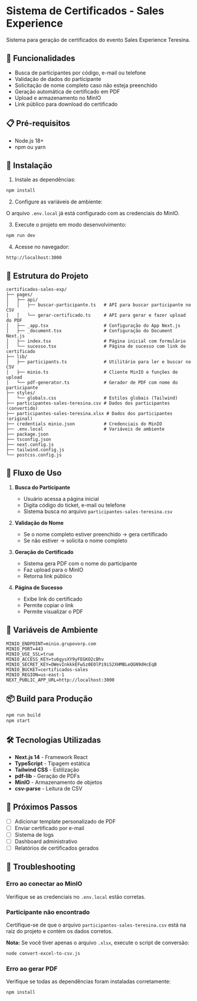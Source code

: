 # Sistema de Certificados - Sales Experience

Sistema para geração de certificados do evento Sales Experience Teresina.

## 🚀 Funcionalidades

- Busca de participantes por código, e-mail ou telefone
- Validação de dados do participante
- Solicitação de nome completo caso não esteja preenchido
- Geração automática de certificado em PDF
- Upload e armazenamento no MinIO
- Link público para download do certificado

## 📋 Pré-requisitos

- Node.js 18+ 
- npm ou yarn

## 🔧 Instalação

1. Instale as dependências:

```bash
npm install
```

2. Configure as variáveis de ambiente:

O arquivo `.env.local` já está configurado com as credenciais do MinIO.

3. Execute o projeto em modo desenvolvimento:

```bash
npm run dev
```

4. Acesse no navegador:

```
http://localhost:3000
```

## 📁 Estrutura do Projeto

```
certificados-sales-exp/
├── pages/
│   ├── api/
│   │   ├── buscar-participante.ts   # API para buscar participante no CSV
│   │   └── gerar-certificado.ts     # API para gerar e fazer upload do PDF
│   ├── _app.tsx                     # Configuração do App Next.js
│   ├── _document.tsx                # Configuração do Document Next.js
│   ├── index.tsx                    # Página inicial com formulário
│   └── sucesso.tsx                  # Página de sucesso com link do certificado
├── lib/
│   ├── participants.ts              # Utilitário para ler e buscar no CSV
│   ├── minio.ts                     # Cliente MinIO e funções de upload
│   └── pdf-generator.ts             # Gerador de PDF com nome do participante
├── styles/
│   └── globals.css                  # Estilos globais (Tailwind)
├── participantes-sales-teresina.csv # Dados dos participantes (convertido)
├── participantes-sales-teresina.xlsx # Dados dos participantes (original)
├── credentials minio.json           # Credenciais do MinIO
├── .env.local                       # Variáveis de ambiente
├── package.json
├── tsconfig.json
├── next.config.js
├── tailwind.config.js
└── postcss.config.js
```

## 🎯 Fluxo de Uso

1. **Busca do Participante**
   - Usuário acessa a página inicial
   - Digita código do ticket, e-mail ou telefone
   - Sistema busca no arquivo `participantes-sales-teresina.csv`

2. **Validação do Nome**
   - Se o nome completo estiver preenchido → gera certificado
   - Se não estiver → solicita o nome completo

3. **Geração do Certificado**
   - Sistema gera PDF com o nome do participante
   - Faz upload para o MinIO
   - Retorna link público

4. **Página de Sucesso**
   - Exibe link do certificado
   - Permite copiar o link
   - Permite visualizar o PDF

## 🔑 Variáveis de Ambiente

```env
MINIO_ENDPOINT=minio.grupovorp.com
MINIO_PORT=443
MINIO_USE_SSL=true
MINIO_ACCESS_KEY=tu6gysXY9yFEGKO2cBhv
MINIO_SECRET_KEY=OWevInkkkEFwSz0EOlPi9iS2XHMBLeQGN9dHcEqB
MINIO_BUCKET=certificados-sales
MINIO_REGION=us-east-1
NEXT_PUBLIC_APP_URL=http://localhost:3000
```

## 📦 Build para Produção

```bash
npm run build
npm start
```

## 🛠️ Tecnologias Utilizadas

- **Next.js 14** - Framework React
- **TypeScript** - Tipagem estática
- **Tailwind CSS** - Estilização
- **pdf-lib** - Geração de PDFs
- **MinIO** - Armazenamento de objetos
- **csv-parse** - Leitura de CSV

## 📝 Próximos Passos

- [ ] Adicionar template personalizado de PDF
- [ ] Enviar certificado por e-mail
- [ ] Sistema de logs
- [ ] Dashboard administrativo
- [ ] Relatórios de certificados gerados

## 🐛 Troubleshooting

### Erro ao conectar ao MinIO

Verifique se as credenciais no `.env.local` estão corretas.

### Participante não encontrado

Certifique-se de que o arquivo `participantes-sales-teresina.csv` está na raiz do projeto e contém os dados corretos.

**Nota:** Se você tiver apenas o arquivo `.xlsx`, execute o script de conversão:

```bash
node convert-excel-to-csv.js
```

### Erro ao gerar PDF

Verifique se todas as dependências foram instaladas corretamente:

```bash
npm install
```
